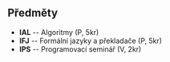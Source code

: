 ## Předměty

- **IAL** -- Algoritmy (P, 5kr)
- **IFJ** -- Formální jazyky a překladače (P, 5kr)
- **IPS** -- Programovací seminář (V, 2kr)
